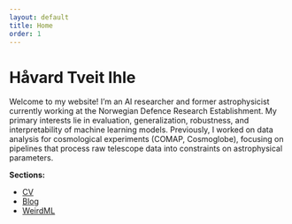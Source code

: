 ```yaml
---
layout: default
title: Home
order: 1
---
```


# Håvard Tveit Ihle

Welcome to my website! I’m an AI researcher and former astrophysicist currently working at the Norwegian Defence Research Establishment. My primary interests lie in evaluation, generalization, robustness, and interpretability of machine learning models. Previously, I worked on data analysis for cosmological experiments (COMAP, Cosmoglobe), focusing on pipelines that process raw telescope data into constraints on astrophysical parameters.

**Sections:**
- [CV](cv.html)
- [Blog](blog.html)
- [WeirdML](weirdml.html)
